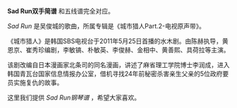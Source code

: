 

**Sad Run双手简谱** 和五线谱完全对应。

_Sad Run_ 是吴俊城的歌曲，所属专辑是《城市猎人Part.2-电视原声带》。

《城市猎人》是韩国SBS电视台于2011年5月25日首播的水木剧。由陈赫执导，黄恩京、崔秀珍编剧，李敏镐、朴敏英、李俊赫、金相中、黄善熙、具荷拉等主演。

该剧改编自日本漫画家北条司的同名漫画，讲述了麻省理工学院博士李润成，进入韩国青瓦台国家信息情报办公室，借机寻找24年前秘密杀害亲生父亲的5位政府要员实施复仇的故事。

这里我们提供 _Sad Run钢琴谱_ ，希望大家喜欢。

